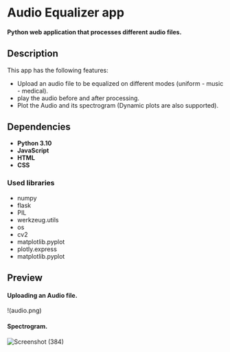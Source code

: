 
# Audio Equalizer app
#### Python web application that processes different audio files. 
 
 ## Description
 This app has the following features:
 - Upload an audio file to be equalized on different modes (uniform - music - medical).
 - play the audio before and after processing.
 - Plot the Audio and its spectrogram (Dynamic plots are also supported).
 
 ## Dependencies
 - **Python 3.10** 
 - **JavaScript**
 - **HTML**
 - **CSS**
 ### Used libraries
 - numpy
 - flask
 - PIL
 - werkzeug.utils
 - os
 - cv2
 - matplotlib.pyplot
 - plotly.express
 - matplotlib.pyplot
 
 ## Preview
#### Uploading an Audio file.

!(audio.png)

#### Spectrogram.

![Screenshot (384)](https://user-images.githubusercontent.com/93640020/210385282-d0aa52f6-757d-4570-a817-2547f2b967d3.png)

